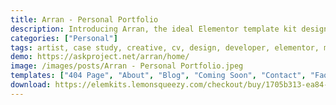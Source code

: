 ```yaml
---
title: Arran - Personal Portfolio
description: Introducing Arran, the ideal Elementor template kit designed for personal portfolios. Elevate your online presence with our sleek and functional templates. Seamlessly blending aesthetics and usability, Arran offers a range of layouts tailored to showcase your talents and projects. Utilize Elementor's intuitive drag-and-drop editor to personalize fonts, colors, and arrangements. Whether you're highlighting design work, creative projects, or professional achievements, Arran ensures an engaging browsing experience. Transform your website into a canvas of self-expression with Arran – the ultimate Elementor template kit for personal portfolios. Craft your digital narrative with elegance today.
categories: ["Personal"]
tags: artist, case study, creative, cv, design, developer, elementor, modern cv, modern design, personal blog, portfolio, purple, wordpress template
demo: https://askproject.net/arran/home/
image: /images/posts/Arran - Personal Portfolio.jpeg
templates: ["404 Page", "About", "Blog", "Coming Soon", "Contact", "Faqs Page", "Footer", "Global", "Header", "Home", "Partner", "Portfolio", "Pricing", "Single Portfolio", "Single Post", "Testimonials"]
download: https://elemkits.lemonsqueezy.com/checkout/buy/1705b313-ea84-4fc5-bafa-a8a72b040faf
---
```

